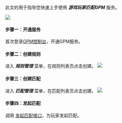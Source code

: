 
此文的用于指导您快速上手使用 ***游戏玩家匹配GPM*** 服务。

![](https://main.qcloudimg.com/raw/ca5dd12082813ff4a412aac6bea3b451.png)

#### 步骤一：开通服务

首次登录[GPM控制台]()，开通GPM服务。

#### 步骤二：创建规则

进入 ***规则管理*** 菜单，在规则列表页点击创建。
![](https://main.qcloudimg.com/raw/5102f4b3f476a445ab059a19b99bf6f9.png)


#### 步骤三：创建匹配

进入 ***匹配管理*** 菜单，在匹配列表页点击创建。
![](https://main.qcloudimg.com/raw/3fc469003b3a33594869a73ae317d035.png)

#### 步骤四：发起匹配

调用 [发起匹配接口](https://tcloud-dev.oa.com/document/product/1400/46195?!preview&!document=1)，为玩家发起匹配。

